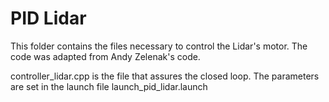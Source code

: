 # PID Lidar


This folder contains the files necessary to control the Lidar's motor.
The code was adapted from Andy Zelenak's code. 

controller\_lidar.cpp is the file that assures the closed loop. The parameters are set in the launch file launch\_pid\_lidar.launch
